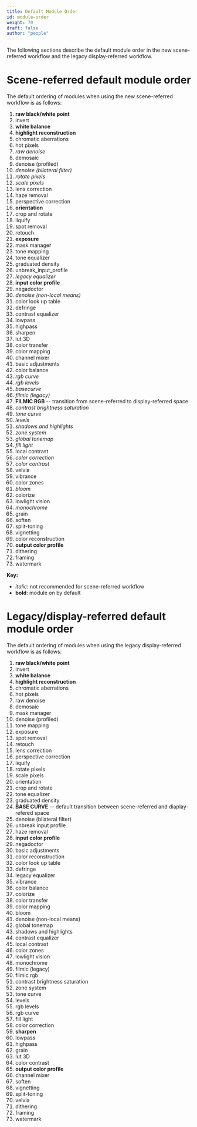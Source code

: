 ```yaml
---
title: Default Module Order
id: module-order
weight: 70
draft: false
author: "people"
---
```


The following sections describe the default module order in the new scene-referred workflow and the legacy display-referred workflow.

# Scene-referred default module order

The default ordering of modules when using the new scene-referred workflow is as follows:

1. **raw black/white point**
2. invert
2. **white balance**
2. **highlight reconstruction**
2. chromatic aberrations
2. hot pixels
2. *raw denoise*
2. demosaic
2. denoise (profiled)
2. *denoise (bilateral filter)*
2. *rotate pixels*
2. *scale pixels*
2. lens correction
2. haze removal
2. perspective correction
2. **orientation**
2. crop and rotate
2. liquify
2. spot removal
2. retouch
2. **exposure**
2. mask manager
2. tone mapping
2. tone equalizer
2. graduated density
2. unbreak_input_profile
2. *legacy equalizer*
2. **input color profile**
2. negadoctor
2. *denoise (non-local means)*
2. color look up table
2. defringe
2. contrast equalizer
2. lowpass
2. highpass
2. sharpen
2. lut 3D
2. color transfer
2. color mapping
2. channel mixer
2. basic adjustments
2. color balance
2. *rgb curve*
2. *rgb levels*
2. *basecurve*
2. *filmic (legacy)*
2. **FILMIC RGB** -- transition from scene-referred to display-referred space
2. *contrast brightness saturation*
2. *tone curve*
2. *levels*
2. *shadows and highlights*
2. *zone system*
2. *global tonemap*
2. *fill light*
2. local contrast
2. *color correction*
2. *color contrast*
2. velvia
2. vibrance
2. color zones
2. *bloom*
2. colorize
2. lowlight vision
2. *monochrome*
2. grain
2. soften
2. split-toning
2. vignetting
2. color reconstruction
2. **output color profile**
2. dithering
2. framing
2. watermark

**Key:**
* _italic_: not recommended for scene-referred workflow
* **bold**: module on by default

# Legacy/display-referred default module order

The default ordering of modules when using the legacy display-referred workflow is as follows:

1. **raw black/white point**
2. invert
2. **white balance**
2. **highlight reconstruction**
2. chromatic aberrations
2. hot pixels
2. raw denoise
2. demosaic
2. mask manager
2. denoise (profiled)
2. tone mapping
2. exposure
2. spot removal
2. retouch
2. lens correction
2. perspective correction
2. liquify
2. rotate pixels
2. scale pixels
2. orientation
2. crop and rotate
2. tone equalizer
2. graduated density
2. **BASE CURVE**  -- default transition between scene-referred and diaplay-refered space
2. denoise (bilateral filter)
2. unbreak input profile
2. haze removal
2. **input color profile**
2. negadoctor
2. basic adjustments
2. color reconstruction
2. color look up table
2. defringe
2. legacy equalizer
2. vibrance
2. color balance
2. colorize
2. color transfer
2. color mapping
2. bloom
2. denoise (non-local means)
2. global tonemap
2. shadows and highlights
2. contrast equalizer
2. local contrast
2. color zones
2. lowlight vision
2. monochrome
2. filmic (legacy)
2. filmic rgb
2. contrast brightness saturation
2. zone system
2. tone curve
2. levels
2. rgb levels
2. rgb curve
2. fill light
2. color correction
2. **sharpen**
2. lowpass
2. highpass
2. grain
2. lut 3D
2. color contrast
2. **output color profile**
2. channel mixer
2. soften
2. vignetting
2. split-toning
2. velvia
2. dithering
2. framing
2. watermark
